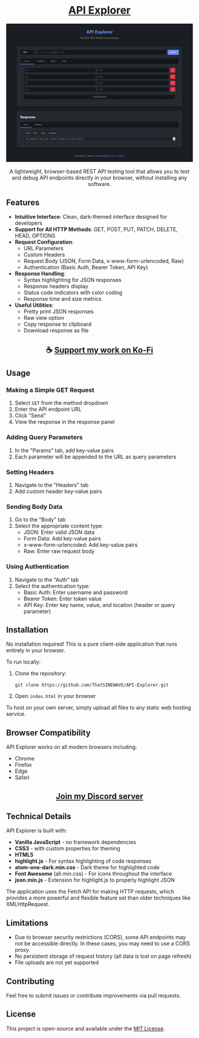 <div align="center">

# [API Explorer](https://thatsinewave.github.io/API-Explorer)

![ChromaLab](https://raw.githubusercontent.com/ThatSINEWAVE/API-Explorer/refs/heads/main/.github/SCREENSHOTS/API-Explorer.png)

A lightweight, browser-based REST API testing tool that allows you to test and debug API endpoints directly in your browser, without installing any software.

</div>

## Features

- **Intuitive Interface**: Clean, dark-themed interface designed for developers
- **Support for All HTTP Methods**: GET, POST, PUT, PATCH, DELETE, HEAD, OPTIONS
- **Request Configuration**:
  - URL Parameters
  - Custom Headers
  - Request Body (JSON, Form Data, x-www-form-urlencoded, Raw)
  - Authentication (Basic Auth, Bearer Token, API Key)
- **Response Handling**:
  - Syntax highlighting for JSON responses
  - Response headers display
  - Status code indicators with color coding
  - Response time and size metrics
- **Useful Utilities**:
  - Pretty print JSON responses
  - Raw view option
  - Copy response to clipboard
  - Download response as file

<div align="center">

## ☕ [Support my work on Ko-Fi](https://ko-fi.com/thatsinewave)

</div>

## Usage

### Making a Simple GET Request

1. Select `GET` from the method dropdown
2. Enter the API endpoint URL
3. Click "Send"
4. View the response in the response panel

### Adding Query Parameters

1. In the "Params" tab, add key-value pairs
2. Each parameter will be appended to the URL as query parameters

### Setting Headers

1. Navigate to the "Headers" tab
2. Add custom header key-value pairs

### Sending Body Data

1. Go to the "Body" tab
2. Select the appropriate content type:
   - JSON: Enter valid JSON data
   - Form Data: Add key-value pairs
   - x-www-form-urlencoded: Add key-value pairs
   - Raw: Enter raw request body

### Using Authentication

1. Navigate to the "Auth" tab
2. Select the authentication type:
   - Basic Auth: Enter username and password
   - Bearer Token: Enter token value
   - API Key: Enter key name, value, and location (header or query parameter)

## Installation

No installation required! This is a pure client-side application that runs entirely in your browser.

To run locally:

1. Clone the repository:
   ```
   git clone https://github.com/ThatSINEWAVE/API-Explorer.git
   ```

2. Open `index.html` in your browser

To host on your own server, simply upload all files to any static web hosting service.

## Browser Compatibility

API Explorer works on all modern browsers including:
- Chrome
- Firefox
- Edge
- Safari

<div align="center">

## [Join my Discord server](https://discord.gg/2nHHHBWNDw)

</div>

## Technical Details

API Explorer is built with:
- **Vanilla JavaScript** - no framework dependencies
- **CSS3** - with custom properties for theming
- **HTML5**
- **highlight.js** - For syntax highlighting of code responses
- **atom-one-dark.min.css** - Dark theme for highlighted code
- **Font Awesome** (all.min.css) - For icons throughout the interface
- **json.min.js** - Extension for highlight.js to properly highlight JSON

The application uses the Fetch API for making HTTP requests, which provides a more powerful and flexible feature set than older techniques like XMLHttpRequest.

## Limitations

- Due to browser security restrictions (CORS), some API endpoints may not be accessible directly. In these cases, you may need to use a CORS proxy.
- No persistent storage of request history (all data is lost on page refresh)
- File uploads are not yet supported

## Contributing

Feel free to submit issues or contribute improvements via pull requests.

## License

This project is open-source and available under the [MIT License](LICENSE).




